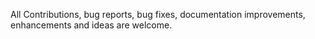 All Contributions, bug reports, bug fixes, documentation improvements, enhancements and ideas are welcome.
